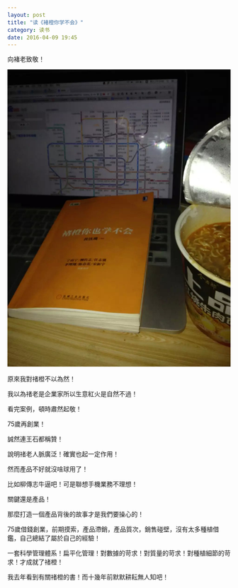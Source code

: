```yaml
---
layout: post
title: "读《褚橙你学不会》"
category: 读书
date: 2016-04-09 19:45
---
```


向褚老致敬！

![图片](/images/chucheng/chucheng01.jpg)   

原來我對禇橙不以為然！

我以為禇老是企業家所以生意紅火是自然不過！

看完案例，頓時肅然起敬！

75歲再創業！

誠然連王石都稱贊！

說明禇老人脈廣泛！確實也起一定作用！

然而產品不好就沒啥球用了！

比如柳傳志牛逼吧！可是聯想手機業務不理想！

關鍵還是產品！

那麼打造一個產品背後的故事才是我們要操心的！

75歲借錢創業，前期摸索，產品滯銷，產品質次，銷售碰壁，沒有太多種植借鑑，自己總結了屬於自己的經驗！

一套科學管理體系！扁平化管理！對數據的苛求！對質量的苛求！對種植細節的苛求！才成就了禇橙！

我去年看到有關禇橙的書！而十幾年前默默耕耘無人知吧！












